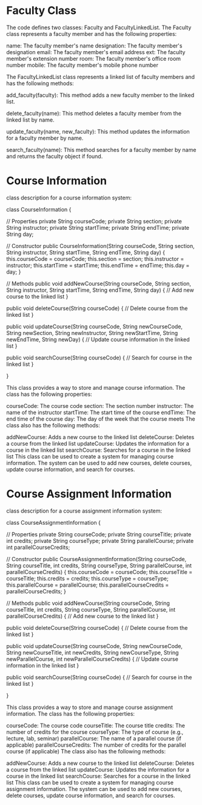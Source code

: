 # Faculty Class
The code defines two classes: Faculty and FacultyLinkedList. The Faculty class represents a faculty member and has the following properties:

name: The faculty member's name
designation: The faculty member's designation
email: The faculty member's email address
ext: The faculty member's extension number
room: The faculty member's office room number
mobile: The faculty member's mobile phone number

The FacultyLinkedList class represents a linked list of faculty members and has the following methods:

add_faculty(faculty): This method adds a new faculty member to the linked list.

delete_faculty(name): This method deletes a faculty member from the linked list by name.

update_faculty(name, new_faculty): This method updates the information for a faculty member by name.

search_faculty(name): This method searches for a faculty member by name and returns the faculty object if found.

# Course Information

class description for a course information system:

class CourseInformation {

// Properties
private String courseCode;
private String section;
private String instructor;
private String startTime;
private String endTime;
private String day;

// Constructor
public CourseInformation(String courseCode, String section, String instructor, String startTime, String endTime, String day) {
this.courseCode = courseCode;
this.section = section;
this.instructor = instructor;
this.startTime = startTime;
this.endTime = endTime;
this.day = day;
}

// Methods
public void addNewCourse(String courseCode, String section, String instructor, String startTime, String endTime, String day) {
// Add new course to the linked list
}

public void deleteCourse(String courseCode) {
// Delete course from the linked list
}

public void updateCourse(String courseCode, String newCourseCode, String newSection, String newInstructor, String newStartTime, String newEndTime, String newDay) {
// Update course information in the linked list
}

public void searchCourse(String courseCode) {
// Search for course in the linked list
}

}

This class provides a way to store and manage course information. The class has the following properties:

courseCode: The course code
section: The section number
instructor: The name of the instructor
startTime: The start time of the course
endTime: The end time of the course
day: The day of the week that the course meets
The class also has the following methods:

addNewCourse: Adds a new course to the linked list
deleteCourse: Deletes a course from the linked list
updateCourse: Updates the information for a course in the linked list
searchCourse: Searches for a course in the linked list
This class can be used to create a system for managing course information. The system can be used to add new courses, delete courses, update course information, and search for courses.

# Course Assignment Information

class description for a course assignment information system:

class CourseAssignmentInformation {

// Properties
private String courseCode;
private String courseTitle;
private int credits;
private String courseType;
private String parallelCourse;
private int parallelCourseCredits;

// Constructor
public CourseAssignmentInformation(String courseCode, String courseTitle, int credits, String courseType, String parallelCourse, int parallelCourseCredits) {
this.courseCode = courseCode;
this.courseTitle = courseTitle;
this.credits = credits;
this.courseType = courseType;
this.parallelCourse = parallelCourse;
this.parallelCourseCredits = parallelCourseCredits;
}

// Methods
public void addNewCourse(String courseCode, String courseTitle, int credits, String courseType, String parallelCourse, int parallelCourseCredits) {
// Add new course to the linked list
}

public void deleteCourse(String courseCode) {
// Delete course from the linked list
}

public void updateCourse(String courseCode, String newCourseCode, String newCourseTitle, int newCredits, String newCourseType, String newParallelCourse, int newParallelCourseCredits) {
// Update course information in the linked list
}

public void searchCourse(String courseCode) {
// Search for course in the linked list
}

}

This class provides a way to store and manage course assignment information. The class has the following properties:

courseCode: The course code
courseTitle: The course title
credits: The number of credits for the course
courseType: The type of course (e.g., lecture, lab, seminar)
parallelCourse: The name of a parallel course (if applicable)
parallelCourseCredits: The number of credits for the parallel course (if applicable)
The class also has the following methods:

addNewCourse: Adds a new course to the linked list
deleteCourse: Deletes a course from the linked list
updateCourse: Updates the information for a course in the linked list
searchCourse: Searches for a course in the linked list
This class can be used to create a system for managing course assignment information. The system can be used to add new courses, delete courses, update course information, and search for courses.